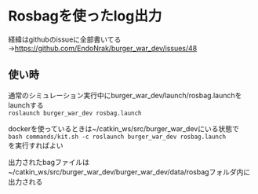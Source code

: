# Rosbagを使ったlog出力

経緯はgithubのissueに全部書いてる→https://github.com/EndoNrak/burger_war_dev/issues/48

## 使い時
通常のシミュレーション実行中にburger_war_dev/launch/rosbag.launchをlaunchする  
`roslaunch burger_war_dev rosbag.launch`

dockerを使っているときは~/catkin_ws/src/burger_war_devにいる状態で  
`bash commands/kit.sh -c roslaunch burger_war_dev rosbag.launch`  
を実行すればよい  

出力されたbagファイルは~/catkin_ws/src/burger_war_dev/burger_war_dev/data/rosbagフォルダ内に出力される